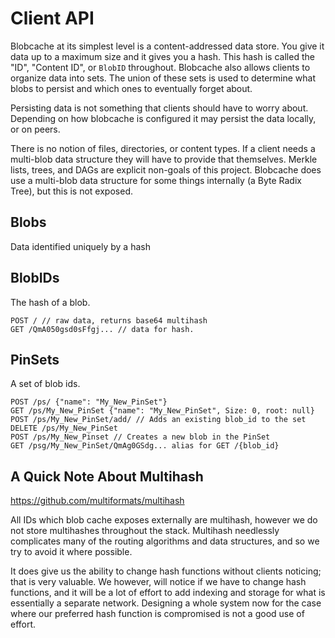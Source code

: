 # Client API

Blobcache at its simplest level is a content-addressed data store.
You give it data up to a maximum size and it gives you a hash.
This hash is called the "ID", "Content ID", or `BlobID` throughout.
Blobcache also allows clients to organize data into sets.
The union of these sets is used to determine what blobs to persist and which ones to eventually forget about.

Persisting data is not something that clients should have to worry about.
Depending on how blobcache is configured it may persist the data locally, or on peers.

There is no notion of files, directories, or content types.
If a client needs a multi-blob data structure they will have to provide that themselves.
Merkle lists, trees, and DAGs are explicit non-goals of this project.
Blobcache does use a multi-blob data structure for some things internally (a Byte Radix Tree), but this is not exposed.

## Blobs
Data identified uniquely by a hash

## BlobIDs
The hash of a blob.

```
POST / // raw data, returns base64 multihash
GET /QmA050gsd0sFfgj... // data for hash.
```

## PinSets
A set of blob ids.

```
POST /ps/ {"name": "My_New_PinSet"}
GET /ps/My_New_PinSet {"name": "My_New_PinSet", Size: 0, root: null}
POST /ps/My_New_PinSet/add/ // Adds an existing blob_id to the set
DELETE /ps/My_New_PinSet
POST /ps/My_New_Pinset // Creates a new blob in the PinSet
GET /psg/My_New_PinSet/QmAg0GSdg... alias for GET /{blob_id}
```

## A Quick Note About Multihash

https://github.com/multiformats/multihash

All IDs which blob cache exposes externally are multihash, however we do not store multihashes throughout the stack.
Multihash needlessly complicates many of the routing algorithms and data structures, and so we try to avoid it where possible.

It does give us the ability to change hash functions without clients noticing; that is very valuable.
We however, will notice if we have to change hash functions, and it will be a lot of effort to add indexing and storage for what is essentially a separate network.
Designing a whole system now for the case where our preferred hash function is compromised is not a good use of effort.
